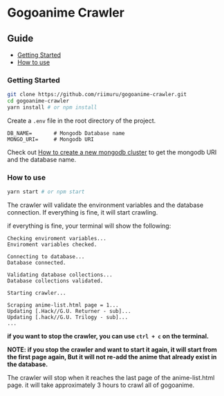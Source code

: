 # Gogoanime Crawler

## Guide
 - [Getting Started](#getting-started)
 - [How to use](#how-to-use)

### Getting Started

```bash
git clone https://github.com/riimuru/gogoanime-crawler.git
cd gogoanime-crawler
yarn install # or npm install
```

Create a `.env` file in the root directory of the project.
```
DB_NAME=       # Mongodb Database name
MONGO_URI=     # Mongodb URI
```
Check out [How to create a new mongodb cluster](https://www.mongodb.com/docs/atlas/tutorial/create-new-cluster/) to get the mongodb URI and the database name.

### How to use

```bash
yarn start # or npm start
```
The crawler will validate the environment variables and the database connection. If everything is fine, it will start crawling.

if everything is fine, your terminal will show the following:

```
Checking enviroment variables...
Enviroment variables checked.

Connecting to database...
Database connected.

Validating database collections...
Database collections validated.

Starting crawler...

Scraping anime-list.html page = 1...
Updating [.Hack//G.U. Returner - sub]...
Updating [.hack//G.U. Trilogy - sub]...
...
```

**if you want to stop the crawler, you can use `ctrl + c` on the terminal.**

**NOTE: if you stop the crawler and want to start it again, it will start from the first page again, But it will not re-add the anime that already exist in the database.**

The crawler will stop when it reaches the last page of the anime-list.html page. it will take approximately 3 hours to crawl all of gogoanime.

